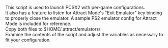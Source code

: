 This script is used to launch PCSX2 with per-game configurations.  
It also has a feature to listen for Attract Mode's "Exit Emulator" key binding to properly close the emulator.
A sample PS2 emulator config for Attract Mode is included for reference.  
Copy both files to $HOME/.attract/emulators/  
Examine the contents of the script and adjust the variables as necessary to fit your configuration.
